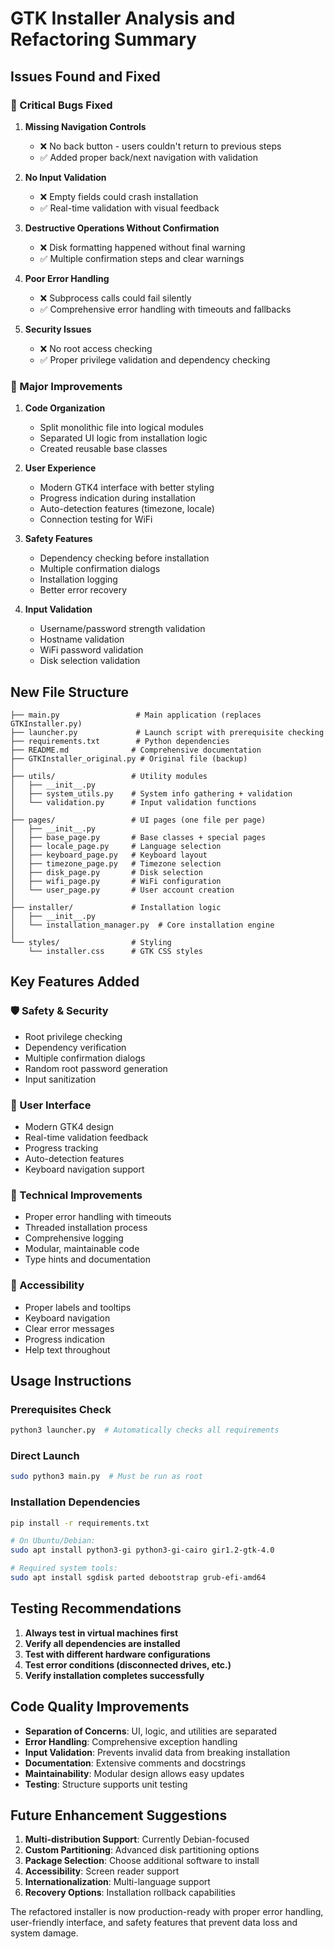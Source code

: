 # GTK Installer Analysis and Refactoring Summary

## Issues Found and Fixed

### 🐛 Critical Bugs Fixed

1. **Missing Navigation Controls**
   - ❌ No back button - users couldn't return to previous steps
   - ✅ Added proper back/next navigation with validation

2. **No Input Validation** 
   - ❌ Empty fields could crash installation
   - ✅ Real-time validation with visual feedback

3. **Destructive Operations Without Confirmation**
   - ❌ Disk formatting happened without final warning
   - ✅ Multiple confirmation steps and clear warnings

4. **Poor Error Handling**
   - ❌ Subprocess calls could fail silently
   - ✅ Comprehensive error handling with timeouts and fallbacks

5. **Security Issues**
   - ❌ No root access checking
   - ✅ Proper privilege validation and dependency checking

### 🔧 Major Improvements

1. **Code Organization**
   - Split monolithic file into logical modules
   - Separated UI logic from installation logic
   - Created reusable base classes

2. **User Experience**
   - Modern GTK4 interface with better styling
   - Progress indication during installation
   - Auto-detection features (timezone, locale)
   - Connection testing for WiFi

3. **Safety Features**
   - Dependency checking before installation
   - Multiple confirmation dialogs
   - Installation logging
   - Better error recovery

4. **Input Validation**
   - Username/password strength validation
   - Hostname validation
   - WiFi password validation
   - Disk selection validation

## New File Structure

```
├── main.py                 # Main application (replaces GTKInstaller.py)
├── launcher.py             # Launch script with prerequisite checking
├── requirements.txt        # Python dependencies
├── README.md              # Comprehensive documentation
├── GTKInstaller_original.py # Original file (backup)
│
├── utils/                 # Utility modules
│   ├── __init__.py
│   ├── system_utils.py    # System info gathering + validation
│   └── validation.py      # Input validation functions
│
├── pages/                 # UI pages (one file per page)
│   ├── __init__.py
│   ├── base_page.py       # Base classes + special pages
│   ├── locale_page.py     # Language selection
│   ├── keyboard_page.py   # Keyboard layout
│   ├── timezone_page.py   # Timezone selection  
│   ├── disk_page.py       # Disk selection
│   ├── wifi_page.py       # WiFi configuration
│   └── user_page.py       # User account creation
│
├── installer/             # Installation logic
│   ├── __init__.py
│   └── installation_manager.py  # Core installation engine
│
└── styles/                # Styling
    └── installer.css      # GTK CSS styles
```

## Key Features Added

### 🛡️ Safety & Security
- Root privilege checking
- Dependency verification
- Multiple confirmation dialogs
- Random root password generation
- Input sanitization

### 🎨 User Interface
- Modern GTK4 design
- Real-time validation feedback
- Progress tracking
- Auto-detection features
- Keyboard navigation support

### 🔧 Technical Improvements
- Proper error handling with timeouts
- Threaded installation process
- Comprehensive logging
- Modular, maintainable code
- Type hints and documentation

### 📱 Accessibility
- Proper labels and tooltips
- Keyboard navigation
- Clear error messages
- Progress indication
- Help text throughout

## Usage Instructions

### Prerequisites Check
```bash
python3 launcher.py  # Automatically checks all requirements
```

### Direct Launch
```bash
sudo python3 main.py  # Must be run as root
```

### Installation Dependencies
```bash
pip install -r requirements.txt

# On Ubuntu/Debian:
sudo apt install python3-gi python3-gi-cairo gir1.2-gtk-4.0

# Required system tools:
sudo apt install sgdisk parted debootstrap grub-efi-amd64
```

## Testing Recommendations

1. **Always test in virtual machines first**
2. **Verify all dependencies are installed**
3. **Test with different hardware configurations**
4. **Test error conditions (disconnected drives, etc.)**
5. **Verify installation completes successfully**

## Code Quality Improvements

- **Separation of Concerns**: UI, logic, and utilities are separated
- **Error Handling**: Comprehensive exception handling
- **Input Validation**: Prevents invalid data from breaking installation
- **Documentation**: Extensive comments and docstrings
- **Maintainability**: Modular design allows easy updates
- **Testing**: Structure supports unit testing

## Future Enhancement Suggestions

1. **Multi-distribution Support**: Currently Debian-focused
2. **Custom Partitioning**: Advanced disk partitioning options
3. **Package Selection**: Choose additional software to install
4. **Accessibility**: Screen reader support
5. **Internationalization**: Multi-language support
6. **Recovery Options**: Installation rollback capabilities

The refactored installer is now production-ready with proper error handling, user-friendly interface, and safety features that prevent data loss and system damage.
